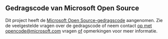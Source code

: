 ## <a name="microsoft-open-source-code-of-conduct"></a>Gedragscode van Microsoft Open Source
Dit project heeft de [Microsoft Open Source-gedragscode](https://opensource.microsoft.com/codeofconduct/) aangenomen.
Zie de veelgestelde vragen over de gedragscode of neem contact [op met opencode@microsoft.com](mailto:opencode@microsoft.com) vragen [of](https://opensource.microsoft.com/codeofconduct/faq/) opmerkingen voor meer informatie.